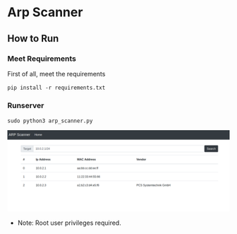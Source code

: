 # Arp Scanner

## How to Run

### Meet Requirements
First of all, meet the requirements
```
pip install -r requirements.txt
```

### Runserver
```
sudo python3 arp_scanner.py
```
![homepage](images/homepage.png)
- Note: Root user privileges required.